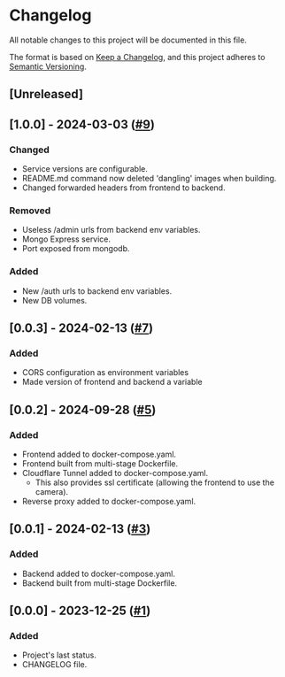 # Changelog

All notable changes to this project will be documented in this file.

The format is based on [Keep a Changelog](https://keepachangelog.com/en/1.0.0/),
and this project adheres to [Semantic Versioning](https://semver.org/spec/v2.0.0.html).

## [Unreleased]

## [1.0.0] - 2024-03-03 ([#9](https://github.com/lucas-soria/qrsec_ci_cd/pull/9))
### Changed
- Service versions are configurable.
- README.md command now deleted 'dangling' images when building.
- Changed forwarded headers from frontend to backend.

### Removed
- Useless /admin urls from backend env variables.
- Mongo Express service.
- Port exposed from mongodb.

### Added
- New /auth urls to backend env variables.
- New DB volumes.

## [0.0.3] - 2024-02-13 ([#7](https://github.com/lucas-soria/qrsec_ci_cd/pull/7))
### Added
- CORS configuration as environment variables
- Made version of frontend and backend a variable

## [0.0.2] - 2024-09-28 ([#5](https://github.com/soria-lucas/qrsec_ci_cd/pull/5))
### Added
- Frontend added to docker-compose.yaml.
- Frontend built from multi-stage Dockerfile.
- Cloudflare Tunnel added to docker-compose.yaml.
  - This also provides ssl certificate (allowing the frontend to use the camera).
- Reverse proxy added to docker-compose.yaml.

## [0.0.1] - 2024-02-13 ([#3](https://github.com/soria-lucas/qrsec_ci_cd/pull/3))
### Added
- Backend added to docker-compose.yaml.
- Backend built from multi-stage Dockerfile.

## [0.0.0] - 2023-12-25 ([#1](https://github.com/soria-lucas/qrsec_ci_cd/pull/1))
### Added
- Project's last status.
- CHANGELOG file.   
